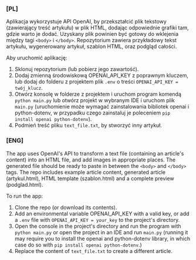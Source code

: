 ### [PL]
Aplikacja wykorzystuje API OpenAI, by przekształcić plik tekstowy (zawierający treść artykułu) w plik HTML, dodając odpowiednie grafiki tam, gdzie warto je dodać. Uzyskany plik powinien być gotowy do wklejenia między tagi `<body>` i `</body>`. Repozytorium zawiera przykładowy tekst artykułu, wygenerowany artykuł, szablon HTML, oraz podgląd całości.

Aby uruchomić aplikację: 
1. Sklonuj repozytorium (lub pobierz jego zawartość).
2. Dodaj zmienną środowiskową OPENAI_API_KEY z poprawnym kluczem, lub dodaj do folderu z projektem plik `.env` o treści `OPENAI_API_KEY = twój_klucz`.
3. Otwórz konsolę w folderze z projektem i uruchom program komendą `python main.py` lub otwórz projekt w wybranym IDE i uruchom plik `main.py` (uruchomienie może wymagać zainstalowania bibliotek openai i python-dotenv, w przypadku czego zainstaluj je poleceniem `pip install openai python-dotenv`).
4. Podmień treść pliku `text_file.txt`, by stworzyć inny artykuł.

### [ENG]
The app uses OpenAI's API to transform a text file (containing an article's content) into an HTML file, and add images in appropriate places. The generated file should be ready to paste in between the `<body>` and `</body>` tags. The repo includes example article content, generated article (artykul.html), HTML template (szablon.html) and a complete preview (podglad.html).

To run the app:
1. Clone the repo (or download its contents).
2. Add an environmental variable OPENAI_API_KEY with a valid key, or add a `.env` file with `OPENAI_API_KEY = your_key` to the project's directory.
3. Open the console in the project's directory and run the program with `python main.py` or open the project in an IDE and run `main.py` (running it may require you to install the openai and python-dotenv library, in which case do so with `pip install openai python-dotenv`.)
4. Replace the content of `text_file.txt` to create a different article.
